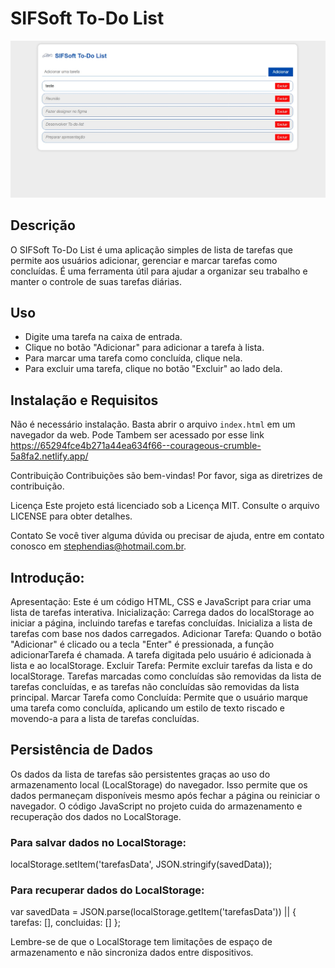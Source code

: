 # SIFSoft To-Do List

![To-Do List Screenshot](screenshot.png)

## Descrição

O SIFSoft To-Do List é uma aplicação simples de lista de tarefas que permite aos usuários adicionar, gerenciar e marcar tarefas como concluídas. É uma ferramenta útil para ajudar a organizar seu trabalho e manter o controle de suas tarefas diárias.

## Uso

- Digite uma tarefa na caixa de entrada.
- Clique no botão "Adicionar" para adicionar a tarefa à lista.
- Para marcar uma tarefa como concluída, clique nela.
- Para excluir uma tarefa, clique no botão "Excluir" ao lado dela.

## Instalação e Requisitos

Não é necessário instalação. Basta abrir o arquivo `index.html` em um navegador da web.
Pode Tambem ser acessado por esse link https://65294fce4b271a44ea634f66--courageous-crumble-5a8fa2.netlify.app/

Contribuição
Contribuições são bem-vindas! Por favor, siga as diretrizes de contribuição.

Licença
Este projeto está licenciado sob a Licença MIT. Consulte o arquivo LICENSE para obter detalhes.

Contato
Se você tiver alguma dúvida ou precisar de ajuda, entre em contato conosco em stephendias@hotmail.com.br.

## Introdução:
Apresentação: Este é um código HTML, CSS e JavaScript para criar uma lista de tarefas interativa.
Inicialização: Carrega dados do localStorage ao iniciar a página, incluindo tarefas e tarefas concluídas.
Inicializa a lista de tarefas com base nos dados carregados.
Adicionar Tarefa: Quando o botão "Adicionar" é clicado ou a tecla "Enter" é pressionada, a função adicionarTarefa é chamada.
A tarefa digitada pelo usuário é adicionada à lista e ao localStorage.
Excluir Tarefa: Permite excluir tarefas da lista e do localStorage. Tarefas marcadas como concluídas são removidas da lista de tarefas concluídas, e as tarefas não concluídas são removidas da lista principal.
Marcar Tarefa como Concluída: Permite que o usuário marque uma tarefa como concluída, aplicando um estilo de texto riscado e movendo-a para a lista de tarefas concluídas.

## Persistência de Dados
Os dados da lista de tarefas são persistentes graças ao uso do armazenamento local (LocalStorage) do navegador. Isso permite que os dados permaneçam disponíveis mesmo após fechar a página ou reiniciar o navegador. O código JavaScript no projeto cuida do armazenamento e recuperação dos dados no LocalStorage.

### Para salvar dados no LocalStorage:
localStorage.setItem('tarefasData', JSON.stringify(savedData));

### Para recuperar dados do LocalStorage:
var savedData = JSON.parse(localStorage.getItem('tarefasData')) || { tarefas: [], concluidas: [] };

Lembre-se de que o LocalStorage tem limitações de espaço de armazenamento e não sincroniza dados entre dispositivos.
